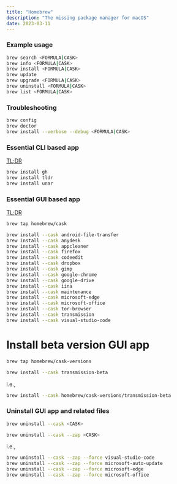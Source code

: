 ```yaml
---
title: "Homebrew"
description: "The missing package manager for macOS"
date: 2023-03-11
---
```


### Example usage

```sh
brew search <FORMULA|CASK>
brew info <FORMULA|CASK>
brew install <FORMULA|CASK>
brew update
brew upgrade <FORMULA|CASK>
brew uninstall <FORMULA|CASK>
brew list <FORMULA|CASK>
```

### Troubleshooting

```sh
brew config
brew doctor
brew install --verbose --debug <FORMULA|CASK>
```

### Essential CLI based app

[TL;DR](https://tldr.inbrowser.app/pages/common/brew)

```sh
brew install gh
brew install tldr
brew install unar
```

### Essential GUI based app

[TL;DR](https://tldr.inbrowser.app/pages/common/brew-cask)

```sh
brew tap homebrew/cask
```

```sh
brew install --cask android-file-transfer
brew install --cask anydesk
brew install --cask appcleaner
brew install --cask firefox
brew install --cask codeedit
brew install --cask dropbox
brew install --cask gimp
brew install --cask google-chrome
brew install --cask google-drive
brew install --cask iina
brew install --cask maintenance
brew install --cask microsoft-edge
brew install --cask microsoft-office
brew install --cask tor-browser
brew install --cask transmission
brew install --cask visual-studio-code
```

# Install beta version GUI app

```sh
brew tap homebrew/cask-versions
```

```sh
brew install --cask transmission-beta
```

i.e., 

```sh
brew install --cask homebrew/cask-versions/transmission-beta
```

### Uninstall GUI app and related files

```sh
brew uninstall --cask <CASK>
```

```sh
brew uninstall --cask --zap <CASK>
```

i.e.,

```sh
brew uninstall --cask --zap --force visual-studio-code
brew uninstall --cask --zap --force microsoft-auto-update
brew uninstall --cask --zap --force microsoft-edge
brew uninstall --cask --zap --force microsoft-office
```
